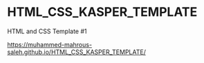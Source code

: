 # HTML_CSS_KASPER_TEMPLATE
HTML and CSS Template #1 

https://muhammed-mahrous-saleh.github.io/HTML_CSS_KASPER_TEMPLATE/
